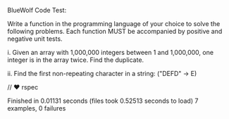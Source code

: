 BlueWolf Code Test:

Write a function in the programming language of your choice to solve the following problems.
Each function MUST be accompanied by positive and negative unit tests.


i. Given an array with 1,000,000 integers between 1 and 1,000,000, one integer is in the array twice. Find the duplicate.

ii. Find the first non-repeating character in a string: ("DEFD" -> E)


// ♥ rspec

Finished in 0.01131 seconds (files took 0.52513 seconds to load)
7 examples, 0 failures
